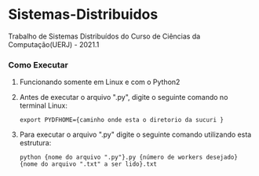 # Sistemas-Distribuidos

Trabalho de Sistemas Distribuídos do Curso de Ciências da Computação(UERJ) - 2021.1

### Como Executar

1. Funcionando somente em Linux e com o Python2
2. Antes de executar o arquivo ".py", digite o seguinte comando no terminal Linux:

   `export PYDFHOME={caminho onde esta o diretorio da sucuri }`

3. Para executar o arquivo ".py" digite o seguinte comando utilizando esta estrutura:

   `python {nome do arquivo ".py"}.py {número de workers desejado} {nome do arquivo ".txt" a ser lido}.txt`
